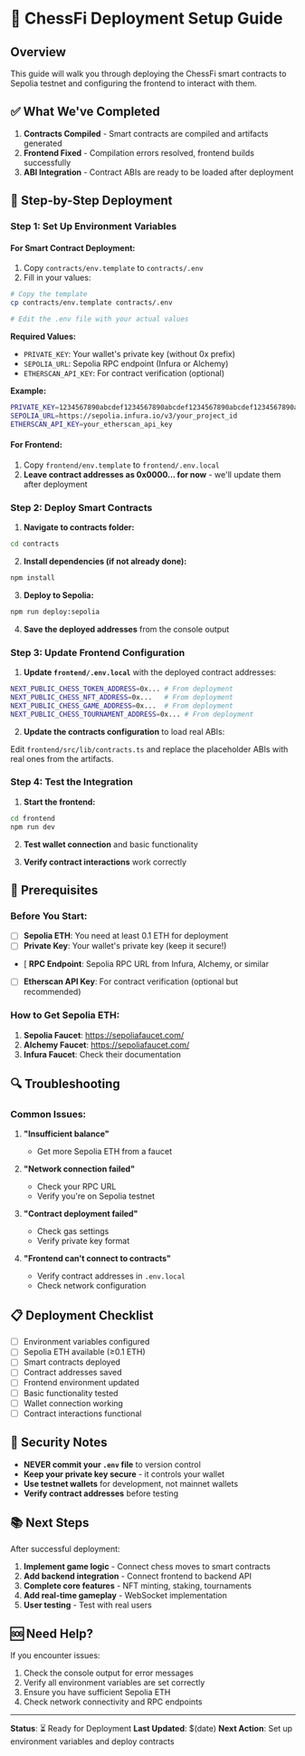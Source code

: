 # 🚀 ChessFi Deployment Setup Guide

## Overview

This guide will walk you through deploying the ChessFi smart contracts to Sepolia testnet and configuring the frontend to interact with them.

## ✅ What We've Completed

1. **Contracts Compiled** - Smart contracts are compiled and artifacts generated
2. **Frontend Fixed** - Compilation errors resolved, frontend builds successfully
3. **ABI Integration** - Contract ABIs are ready to be loaded after deployment

## 🔧 Step-by-Step Deployment

### Step 1: Set Up Environment Variables

#### For Smart Contract Deployment:

1. Copy `contracts/env.template` to `contracts/.env`
2. Fill in your values:

```bash
# Copy the template
cp contracts/env.template contracts/.env

# Edit the .env file with your actual values
```

**Required Values:**

- `PRIVATE_KEY`: Your wallet's private key (without 0x prefix)
- `SEPOLIA_URL`: Sepolia RPC endpoint (Infura or Alchemy)
- `ETHERSCAN_API_KEY`: For contract verification (optional)

**Example:**

```bash
PRIVATE_KEY=1234567890abcdef1234567890abcdef1234567890abcdef1234567890abcdef
SEPOLIA_URL=https://sepolia.infura.io/v3/your_project_id
ETHERSCAN_API_KEY=your_etherscan_api_key
```

#### For Frontend:

1. Copy `frontend/env.template` to `frontend/.env.local`
2. **Leave contract addresses as 0x0000... for now** - we'll update them after deployment

### Step 2: Deploy Smart Contracts

1. **Navigate to contracts folder:**

```bash
cd contracts
```

2. **Install dependencies (if not already done):**

```bash
npm install
```

3. **Deploy to Sepolia:**

```bash
npm run deploy:sepolia
```

4. **Save the deployed addresses** from the console output

### Step 3: Update Frontend Configuration

1. **Update `frontend/.env.local`** with the deployed contract addresses:

```bash
NEXT_PUBLIC_CHESS_TOKEN_ADDRESS=0x... # From deployment
NEXT_PUBLIC_CHESS_NFT_ADDRESS=0x...   # From deployment
NEXT_PUBLIC_CHESS_GAME_ADDRESS=0x...  # From deployment
NEXT_PUBLIC_CHESS_TOURNAMENT_ADDRESS=0x... # From deployment
```

2. **Update the contracts configuration** to load real ABIs:

Edit `frontend/src/lib/contracts.ts` and replace the placeholder ABIs with real ones from the artifacts.

### Step 4: Test the Integration

1. **Start the frontend:**

```bash
cd frontend
npm run dev
```

2. **Test wallet connection** and basic functionality

3. **Verify contract interactions** work correctly

## 🎯 Prerequisites

### Before You Start:

- [ ] **Sepolia ETH**: You need at least 0.1 ETH for deployment
- [ ] **Private Key**: Your wallet's private key (keep it secure!)
- [ **RPC Endpoint**: Sepolia RPC URL from Infura, Alchemy, or similar
- [ ] **Etherscan API Key**: For contract verification (optional but recommended)

### How to Get Sepolia ETH:

1. **Sepolia Faucet**: https://sepoliafaucet.com/
2. **Alchemy Faucet**: https://sepoliafaucet.com/
3. **Infura Faucet**: Check their documentation

## 🔍 Troubleshooting

### Common Issues:

1. **"Insufficient balance"**
   - Get more Sepolia ETH from a faucet

2. **"Network connection failed"**
   - Check your RPC URL
   - Verify you're on Sepolia testnet

3. **"Contract deployment failed"**
   - Check gas settings
   - Verify private key format

4. **"Frontend can't connect to contracts"**
   - Verify contract addresses in `.env.local`
   - Check network configuration

## 📋 Deployment Checklist

- [ ] Environment variables configured
- [ ] Sepolia ETH available (≥0.1 ETH)
- [ ] Smart contracts deployed
- [ ] Contract addresses saved
- [ ] Frontend environment updated
- [ ] Basic functionality tested
- [ ] Wallet connection working
- [ ] Contract interactions functional

## 🚨 Security Notes

- **NEVER commit your `.env` file** to version control
- **Keep your private key secure** - it controls your wallet
- **Use testnet wallets** for development, not mainnet wallets
- **Verify contract addresses** before testing

## 📚 Next Steps

After successful deployment:

1. **Implement game logic** - Connect chess moves to smart contracts
2. **Add backend integration** - Connect frontend to backend API
3. **Complete core features** - NFT minting, staking, tournaments
4. **Add real-time gameplay** - WebSocket implementation
5. **User testing** - Test with real users

## 🆘 Need Help?

If you encounter issues:

1. Check the console output for error messages
2. Verify all environment variables are set correctly
3. Ensure you have sufficient Sepolia ETH
4. Check network connectivity and RPC endpoints

---

**Status**: ⏳ Ready for Deployment
**Last Updated**: $(date)
**Next Action**: Set up environment variables and deploy contracts

